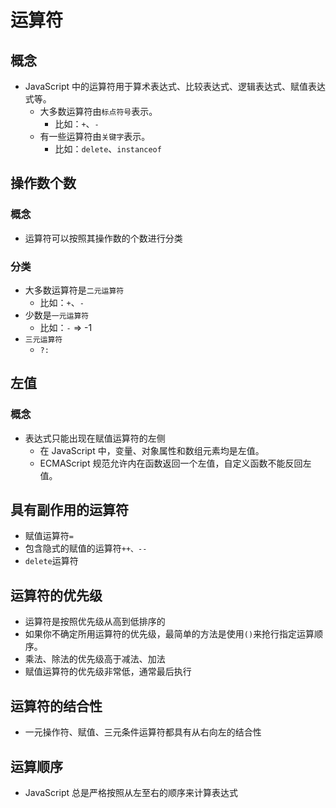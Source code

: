# 运算符
## 概念
- JavaScript 中的运算符用于算术表达式、比较表达式、逻辑表达式、赋值表达式等。
  - 大多数运算符由`标点符号`表示。
    - 比如：`+`、`-`
  - 有一些运算符由`关键字`表示。
    - 比如：`delete`、`instanceof`
    
## 操作数个数
### 概念
- 运算符可以按照其操作数的个数进行分类

### 分类
- 大多数运算符是`二元运算符`
  - 比如：`+`、`-`
- 少数是`一元运算符`
  - 比如：`-` => -1
- `三元运算符`
  - `?:`
  
## 左值
### 概念
- 表达式只能出现在赋值运算符的左侧
  - 在 JavaScript 中，变量、对象属性和数组元素均是左值。
  - ECMAScript 规范允许内在函数返回一个左值，自定义函数不能反回左值。

## 具有副作用的运算符
- 赋值运算符`=`
- 包含隐式的赋值的运算符`++、--`
- `delete`运算符
  
## 运算符的优先级
- 运算符是按照优先级从高到低排序的
- 如果你不确定所用运算符的优先级，最简单的方法是使用`()`来抢行指定运算顺序。
- 乘法、除法的优先级高于减法、加法
- 赋值运算符的优先级非常低，通常最后执行

## 运算符的结合性
- 一元操作符、赋值、三元条件运算符都具有从右向左的结合性

## 运算顺序
- JavaScript 总是严格按照从左至右的顺序来计算表达式
